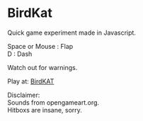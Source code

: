 # BirdKat  
  
Quick game experiment made in Javascript.  

Space or Mouse : Flap  
D : Dash  

Watch out for warnings.  
  
Play at: [BirdKAT](https://marcelomesmo.com/games/BirdKAT/)  
    
    
    
    
Disclaimer:   
Sounds from opengameart.org.  
Hitboxs are insane, sorry.  
